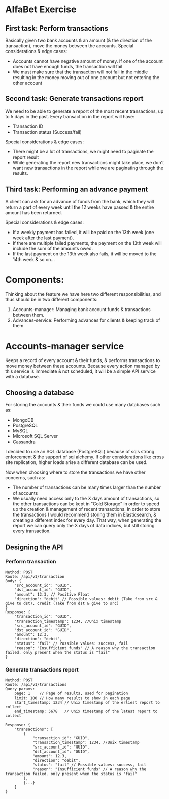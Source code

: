 # AlfaBet Exercise

## First task: Perform transactions
Basically given two bank accounts & an amount (& the direction of the transaction), move the money between the accounts.
Special considerations & edge cases:
* Accounts cannot have negative amount of money. If one of the account does not have enough funds, the transaction will fail
* We must make sure that the transaction will not fail in the middle resulting in the money moving out of one account but not entering the other account

## Second task: Generate transactions report
We need to be able to generate a report of the most recent transactions, up to 5 days in the past.
Every transaction in the report will have:
* Transaction ID
* Transaction status (Success/fail)  

Special considerations & edge cases:
* There might be a lot of transactions, we might need to paginate the report result
* While generating the report new transactions might take place, we don't want new transactions in the report while we are paginating through the results.

## Third task: Performing an advance payment
A client can ask for an advance of funds from the bank, which they will return a part of every week until the 12 weeks have passed & the entire amount has been returned.

Special considerations & edge cases:
* If a weekly payment has failed, it will be paid on the 13th week (one week after the last payment).
* If there are multiple failed payments, the payment on the 13th week will include the sum of the amounts owed.
* If the last payment on the 13th week also fails, it will be moved to the 14th week & so on...

# Components:
Thinking about the feature we have here two different responsibilities, and thus should be in two different components:
1. Accounts-manager: Managing bank account funds & transactions between them.
2. Advances-service: Performing advances for clients & keeping track of them.

# Accounts-manager service
Keeps a record of every account & their funds, & performs transactions to move money between these accounts.
Because every action managed by this service is immediate & not scheduled, it will be a simple API service with a database.

## Choosing a database
For storing the accounts & their funds we could use many databases such as:
* MongoDB
* PostgreSQL
* MySQL
* Microsoft SQL Server
* Cassandra

I decided to use an SQL database (PostgreSQL) because of sqls strong enforcement & the support of sql alchemy.
If other considerations like cross site replication, higher loads arise a different database can be used.

Now when choosing where to store the transactions we have other concerns, such as:
* The number of transactions can be many times larger than the number of accounts
* We usually need access only to the X days amount of transactions, so the other transactions can be kept in "Cold Storage" in order to speed up the creation & management of recent transactions.
In order to store the transactions I would recommend storing them in Elasticsearch, & creating a different index for every day.
That way, when generating the report we can query only the X days of data indices, but still storing every transaction.

## Designing the API
### Perform transaction
```
Method: POST
Route: /api/v1/transaction
Body: {
    "src_account_id": "GUID",
    "dst_account_id": "GUID",
    "amount": 12.3, // Positive Float
    "direction": "debit" // Possible values: debit (Take from src & give to dst), credit (Take from dst & give to src)
}
Response: {
    "transaction_id": "GUID",
    "transaction_timestamp": 1234, //Unix timestamp
    "src_account_id": "GUID",
    "dst_account_id": "GUID",
    "amount": 12.3,
    "direction": "debit",
    "status": "fail" // Possible values: success, fail
    "reason": "Insufficient funds" // A reason why the transaction failed. only present when the status is "fail"
}
```
### Generate transactions report
```
Method: POST
Route: /api/v1/transactions
Query params:
    page: 1    // Page of results, used for pagination
    limit: 100 // How many results to show in each page
    start_timestamp: 1234 // Unix timestamp of the erliest report to collect
    end_timestamp: 5678   // Unix timestamp of the latest report to collect
    
Response: {
    "transactions": [
        {
            "transaction_id": "GUID",
            "transaction_timestamp": 1234, //Unix timestamp
            "src_account_id": "GUID",
            "dst_account_id": "GUID",
            "amount": 12.3,
            "direction": "debit",
            "status": "fail" // Possible values: success, fail
            "reason": "Insufficient funds" // A reason why the transaction failed. only present when the status is "fail"
        },
        {...}
    ]
}
```
